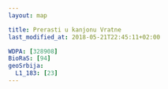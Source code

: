```yaml
---
layout: map

title: Prerasti u kanjonu Vratne
last_modified_at: 2018-05-21T22:45:11+02:00

WDPA: [328908]
BioRaS: [94]
geoSrbija:
  L1_183: [23]
---
```

